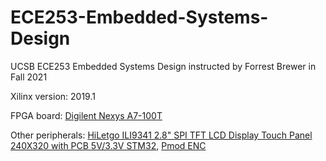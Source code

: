 # ECE253-Embedded-Systems-Design
UCSB ECE253 Embedded Systems Design instructed by Forrest Brewer in Fall 2021

Xilinx version: 2019.1

FPGA board: [Digilent Nexys A7-100T](https://digilent.com/shop/nexys-a7-fpga-trainer-board-recommended-for-ece-curriculum/)

Other peripherals: [HiLetgo ILI9341 2.8" SPI TFT LCD Display Touch Panel 240X320 with PCB 5V/3.3V STM32](https://www.amazon.com/dp/B073R7BH1B?psc=1&ref=ppx_yo2_dt_b_product_details), [Pmod ENC](https://digilent.com/shop/pmod-enc-rotary-encoder/)
